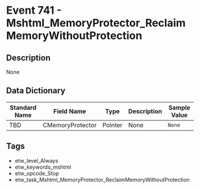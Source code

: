 # Event 741 - Mshtml_MemoryProtector_ReclaimMemoryWithoutProtection

## Description
None

## Data Dictionary
|Standard Name|Field Name|Type|Description|Sample Value|
|---|---|---|---|---|
|TBD|CMemoryProtector|Pointer|None|`None`|

## Tags
* etw_level_Always
* etw_keywords_mshtml
* etw_opcode_Stop
* etw_task_Mshtml_MemoryProtector_ReclaimMemoryWithoutProtection